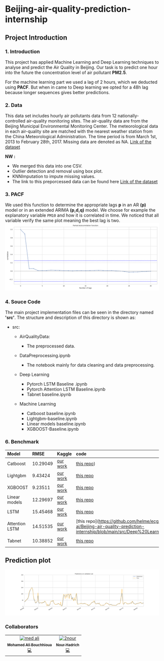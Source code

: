 # Beijing-air-quality-prediction-internship

## Project Introduction
### 1. Introduction
This project has applied  Machine Learning and Deep Learning techniques to analyse and predict the Air Quality in Beijing. Our task is to predict one hour into the future the concentration level of air pollutant **PM2.5**.

For the machine learning part we used a lag of 2 hours, which we deducted using **PACF**.
But when in came to Deep learning we opted for a 48h lag because longer sequences gives better predictions.

### 2. Data
This data set includes hourly air pollutants data from 12 nationally-controlled air-quality monitoring sites. The air-quality data are from the Beijing Municipal Environmental Monitoring Center. The meteorological data in each air-quality site are matched with the nearest weather station from the China Meteorological Administration. The time period is from March 1st, 2013 to February 28th, 2017. Missing data are denoted as NA. [Link of the dataset](https://archive.ics.uci.edu/ml/datasets/Beijing+Multi-Site+Air-Quality+Data?fbclid=IwAR0SfBi3p0RYjQBL3Vh1QCDFdAkPP5VTj_JhMqQkIteHk-O1q4bjQYw7mOQ)

  **NW :**
- We merged this data into one CSV.
- Outlier detection and removal using box plot.
- KNNImputation to impute missing values.
- The link to this preporcessed data can be found here [Link of the dataset](https://www.kaggle.com/datasets/medali1992/beijing-air-quality-preprocessed)



### 3. PACF
We used this function to determine the appropriate lags **p** in an AR **(p)** model or in an extended ARIMA **(p,d,q)** model.
We choose for example the explanatory variable `PM10` and how it is correlated in time.
We noticed that all variable verify the same plot meaning the best lag is two.
![PACF](src/Images/PACF-plot.png)


### 4. Souce Code
The main project implementation files can be seen in the directory named **'src'**. The structure and description of this directory is shown as:
- src:
    - AirQualityData:
        - The preprocessed data.
    - DataPreprocessing.ipynb
        - The notebook mainly for data cleaning and data preprocessing.
    - Deep Learning
        - Pytorch LSTM Baseline .ipynb
        - Pytorch Attention LSTM Baseline.ipynb
        - Tabnet baseline.ipynb

    - Machine Learning
        - Catboost baseline.ipynb
        - Lightgbm-baseline.ipynb
        - Linear models baseline.ipynb
        - XGBOOST-Baseline.ipynb
    
### 6. Benchmark

| Model | RMSE | Kaggle | code | 
|:---|:---|:---|:---| 
| Catboost |10.29049 | [our work](https://www.kaggle.com/code/nourhadrich/catboost-baseline) | [this repo](https://github.com/medAli-ai/Beijing-air-quality-prediction-internship/blob/main/src/MachineLearning/Catboost%20Baseline.ipynb))| 
| Lightgbm |  9.43424 | [our work](https://www.kaggle.com/code/khalil20cherif/linear-models-baseline) | [this repo](https://github.com/medAli-ai/Beijing-air-quality-prediction-internship/blob/main/src/MachineLearning/lightgbm-baseline.ipynb)| 
| XGBOOST | 9.23511 | [our work]() | [this repo](https://github.com/medAli-ai/Beijing-air-quality-prediction-internship/blob/main/src/MachineLearning/XGBOOST-Baseline.ipynb)|
| Linear models | 12.29697 | [our work](https://www.kaggle.com/code/khalil20cherif/linear-models-baseline) | [this repo](https://github.com/medAli-ai/Beijing-air-quality-prediction-internship/blob/main/src/MachineLearning/Linear%20models%20baseline.ipynb)| 
| LSTM | 15.45468 | [our work](https://www.kaggle.com/code/medali1992/beijing-pytorch-lstm-baseline) | [this repo](https://github.com/medAli-ai/Beijing-air-quality-prediction-internship/blob/main/src/Deep%20Learning/Pytorch%20LSTM%20Baseline.ipynb)| 
| Attention LSTM | 14.51535 | [our work](https://www.kaggle.com/code/medali1992/beijing-pytorch-attention-lstm-baseline) | [this repo](https://github.com/helme/ecg_ptbxl_benchmarking/](https://github.com/medAli-ai/Beijing-air-quality-prediction-internship/blob/main/src/Deep%20Learning/Pytorch%20Attention%20LSTM%20Baseline.ipynb)| 
| Tabnet | 10.38852 | [our work](https://www.kaggle.com/code/medali1992/aug-tps-tabnetclassifier) | [this repo](https://github.com/medAli-ai/Beijing-air-quality-prediction-internship/blob/main/src/MachineLearning/Tabnet%20baseline.ipynb)|

## Prediction plot
![Prediction](src/Images/prediction-plot.png)



### Collaborators <!-- ALL-CONTRIBUTORS-BADGE:START - Do not remove or modify this section -->
<!-- ALL-CONTRIBUTORS-BADGE:END -->

<!-- ALL-CONTRIBUTORS-LIST:START - Do not remove or modify this section -->
<!-- prettier-ignore -->
<table>
  <tr>
   <td align="center">
         <a href="https://github.com/medAli-ai"><img src="https://avatars.githubusercontent.com/u/42294664?v=4" width=100px alt="med ali"/> 
         <br/>
         <sub><b>Mohamed Ali Bouchhioua</b></sub></a><br /><a href="https://github.com/medAli-ai" title="Code">💻</a> 
   </td>
   <td align="center">
         <a href="https://github.com/2nour"><img src="https://avatars.githubusercontent.com/u/52534067?v=4" width=100px alt="2nour"/> 
         <br/>
         <sub><b>Nour Hadrich</b></sub></a><br /><a href="https://github.com/2nour" title="Code">💻</a> 
   </td>
   </tr>
   
   

</table>




            
